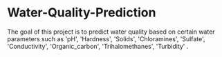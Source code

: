# Water-Quality-Prediction
The goal of this project is to predict water quality based on certain water parameters such as 'pH', 'Hardness', 'Solids', 'Chloramines', 'Sulfate', 'Conductivity', 'Organic_carbon', 'Trihalomethanes', 'Turbidity' .
